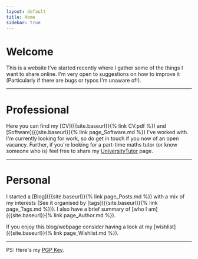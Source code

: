 ```yaml
---
layout: default
title: Home
sidebar: true
---
```


<h1 class="page-title">Welcome</h1>

This is a website I've started recently where I gather some of the things I want to share online. I'm very open to suggestions on how to improve it (Particularly if there are bugs or typos I'm unaware of!).

<hr>

<h1 class="page-title">Professional</h1>

Here you can find my [CV]({{site.baseurl}}{% link CV.pdf %}) and [Software]({{site.baseurl}}{% link page_Software.md %}) I've worked with. I'm currently looking for work, so do get in touch if you now of an open vacancy.
Further, if you're looking for a part-time maths tutor (or know someone who is) feel free to share my [UniversityTutor](http://porto.universitytutor.com/tutors/944174) page.

<hr>

<h1 class="page-title">Personal</h1>

I started a [Blog]({{site.baseurl}}{% link page_Posts.md %}) with a mix of my interests (See it organised by [tags]({{site.baseurl}}{% link page_Tags.md %})). I also have a brief summary of [who I am]({{site.baseurl}}{% link page_Author.md %}).

If you enjoy this blog/webpage consider having a look at my [wishlist]({{site.baseurl}}{% link page_Wishlist.md %}).

<hr>

PS: Here's my [PGP Key]({{site.baseurl}}/PGPKey.asc).